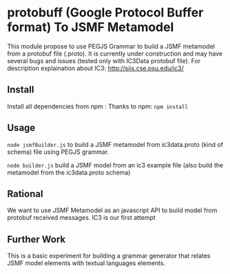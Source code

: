 # protobuff (Google Protocol Buffer format) To JSMF Metamodel

This module propose to use PEGJS Grammar to build a JSMF metamodel from a protobuf file (.proto).
It is currently under construction and may have several bugs and issues (tested only with IC3Data protobuf file).
For description explaination about IC3:  http://siis.cse.psu.edu/ic3/

## Install

Install all dependencies from npm : 
Thanks to npm: `npm install`

## Usage
`node jsmfBuilder.js` to build a JSMF metamodel from ic3data.proto (kind of schema) file using PEGJS grammar.

`node builder.js` build a JSMF model from an ic3 example file (also build the metamodel from the ic3data.proto schema)

## Rational

We want to use JSMF Metamodel as an javascript API to build model from protobuf received messages.
IC3 is our first attempt

## Further Work

This is a basic experiment for building a grammar generator that relates JSMF model elements with textual languages elements.

